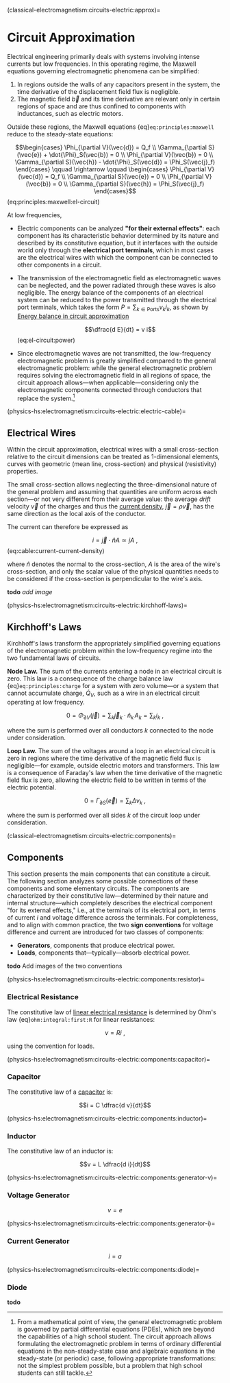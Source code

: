 <!--
```{article-info}
:author: basics
:date: "{sub-ref}`today`"
:read-time: "{sub-ref}`wordcount-minutes` min read"
```
-->

(classical-electromagnetism:circuits-electric:approx)=
# Circuit Approximation

Electrical engineering primarily deals with systems involving intense currents but low frequencies. In this operating regime, the Maxwell equations governing electromagnetic phenomena can be simplified:
1. In regions outside the walls of any capacitors present in the system, the time derivative of the displacement field flux is negligible.
2. The magnetic field $\vec{b}$ and its time derivative are relevant only in certain regions of space and are thus confined to components with inductances, such as electric motors.

Outside these regions, the Maxwell equations {eq}`eq:principles:maxwell` reduce to the steady-state equations:

$$\begin{cases}
  \Phi_{\partial V}(\vec{d}) = Q_f \\
  \Gamma_{\partial S}(\vec{e}) + \dot{\Phi}_S(\vec{b}) = 0 \\
  \Phi_{\partial V}(\vec{b}) = 0 \\
  \Gamma_{\partial S}(\vec{h}) - \dot{\Phi}_S(\vec{d}) = \Phi_S(\vec{j}_f)
\end{cases}
\qquad \rightarrow \qquad
\begin{cases}
  \Phi_{\partial V}(\vec{d}) = Q_f \\
  \Gamma_{\partial S}(\vec{e}) = 0 \\
  \Phi_{\partial V}(\vec{b}) = 0 \\
  \Gamma_{\partial S}(\vec{h}) = \Phi_S(\vec{j}_f)
\end{cases}$$ (eq:principles:maxwell:el-circuit)

At low frequencies,
- Electric components can be analyzed **"for their external effects"**: each component has its characteristic behavior determined by its nature and described by its constitutive equation, but it interfaces with the outside world only through the **electrical port terminals**, which in most cases are the electrical wires with which the component can be connected to other components in a circuit.
- The transmission of the electromagnetic field as electromagnetic waves can be neglected, and the power radiated through these waves is also negligible. The energy balance of the components of an electrical system can be reduced to the power transmitted through the electrical port terminals, which takes the form $P = \sum_{k \in \text{Ports}} v_k i_k$, as shown by [Energy balance in circuit approximation](classical-electromagnetism:circuits:energy)

  $$\dfrac{d E}{dt} = v i$$ (eq:el-circuit:power)

- Since electromagnetic waves are not transmitted, the low-frequency electromagnetic problem is greatly simplified compared to the general electromagnetic problem: while the general electromagnetic problem requires solving the electromagnetic field in all regions of space, the circuit approach allows—when applicable—considering only the electromagnetic components connected through conductors that replace the system.[^circuit-math:pde-ode]

[^circuit-math:pde-ode]: From a mathematical point of view, the general electromagnetic problem is governed by partial differential equations (PDEs), which are beyond the capabilities of a high school student. The circuit approach allows formulating the electromagnetic problem in terms of ordinary differential equations in the non-steady-state case and algebraic equations in the steady-state (or periodic) case, following appropriate transformations: not the simplest problem possible, but a problem that high school students can still tackle.

(physics-hs:electromagnetism:circuits-electric:electric-cable)=
## Electrical Wires
Within the circuit approximation, electrical wires with a small cross-section relative to the circuit dimensions can be treated as 1-dimensional elements, curves with geometric (mean line, cross-section) and physical (resistivity) properties.

The small cross-section allows neglecting the three-dimensional nature of the general problem and assuming that quantities are uniform across each section—or not very different from their average value: the average *drift* velocity $\vec{v}$ of the charges and thus the [current density](electric-current-density:def), $\vec{j} = \rho \vec{v}$, has the same direction as the local axis of the conductor.

The current can therefore be expressed as

$$i = \vec{j} \cdot \hat{n} A \simeq j A \ ,$$ (eq:cable:current-current-density)

where $\hat{n}$ denotes the normal to the cross-section, $A$ is the area of the wire's cross-section, and only the scalar value of the physical quantities needs to be considered if the cross-section is perpendicular to the wire's axis.

**todo** *add image*

(physics-hs:electromagnetism:circuits-electric:kirchhoff-laws)=
## Kirchhoff's Laws

Kirchhoff's laws transform the appropriately simplified governing equations of the electromagnetic problem within the low-frequency regime into the two fundamental laws of circuits.

**Node Law.** The sum of the currents entering a node in an electrical circuit is zero. This law is a consequence of the charge balance law {eq}`eq:principles:charge` for a system with zero volume—or a system that cannot accumulate charge, $\dot{Q}_V$, such as a wire in an electrical circuit operating at low frequency.

$$0 = \Phi_{\partial V}(\vec{j}) = \sum_{k} \vec{j}_k \cdot \hat{n}_k \, A_k = \sum_{k} i_k \ ,$$

where the sum is performed over all conductors $k$ connected to the node under consideration.

**Loop Law.** The sum of the voltages around a loop in an electrical circuit is zero in regions where the time derivative of the magnetic field flux is negligible—for example, outside electric motors and transformers. This law is a consequence of Faraday's law when the time derivative of the magnetic field flux is zero, allowing the electric field to be written in terms of the electric potential.

$$0 = \Gamma_{\partial S}(\vec{e}) = \sum_{k} \Delta v_k \ ,$$

where the sum is performed over all sides $k$ of the circuit loop under consideration.

(classical-electromagnetism:circuits-electric:components)=
## Components

This section presents the main components that can constitute a circuit. The following section analyzes some possible connections of these components and some elementary circuits.
The components are characterized by their constitutive law—determined by their nature and internal structure—which completely describes the electrical component "for its external effects," i.e., at the terminals of its electrical port, in terms of current $i$ and voltage difference across the terminals. For completeness, and to align with common practice, the two **sign conventions** for voltage difference and current are introduced for two classes of components:
- **Generators**, components that produce electrical power.
- **Loads**, components that—typically—absorb electrical power.

**todo** Add images of the two conventions

(physics-hs:electromagnetism:circuits-electric:components:resistor)=
### Electrical Resistance
The constitutive law of [linear electrical resistance](physics-hs:electromagnetism:electric-current:solids:conductor:ohm) is determined by Ohm's law {eq}`ohm:integral:first:R` for linear resistances:

$$v = R i \ ,$$

using the convention for loads.

(physics-hs:electromagnetism:circuits-electric:components:capacitor)=
### Capacitor
The constitutive law of a [capacitor](physics-hs:electromagnetism:electrostatics:capacitor) is:

$$i = C \dfrac{d v}{dt}$$

(physics-hs:electromagnetism:circuits-electric:components:inductor)=
### Inductor
The constitutive law of an inductor is:

$$v = L \dfrac{d i}{dt}$$

(physics-hs:electromagnetism:circuits-electric:components:generator-v)=
### Voltage Generator

$$v = e$$

(physics-hs:electromagnetism:circuits-electric:components:generator-i)=
### Current Generator

$$i = a$$

(physics-hs:electromagnetism:circuits-electric:components:diode)=
### Diode

**todo**
